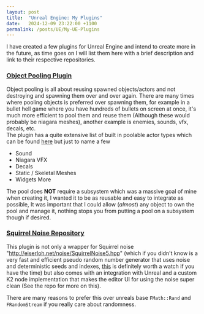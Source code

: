 ```yaml
---
layout: post
title:  "Unreal Engine: My Plugins"
date:   2024-12-09 23:22:00 +1100
permalink: /posts/UE/My-UE-Plugins
---
```


I have created a few plugins for Unreal Engine and intend to create more in the future, as time goes on I will list them here with a brief description and link to their respective repositories.




### [Object Pooling Plugin](https://github.com/itsBaffled/BFObjectPooling)
Object pooling is all about reusing spawned objects/actors and not destroying and spawning them over and over again. There are many times where pooling objects is preferred over spawning them, for example in a bullet hell game where you have hundreds of bullets on screen at once, it's much more efficient to pool them and reuse them (Although these would probably be niagara meshes), another example is enemies, sounds, vfx, decals, etc. <br>
The plugin has a quite extensive list of built in poolable actor types which can be found [here](https://github.com/itsBaffled/BFObjectPooling/tree/main/BFObjectPooling/Source/BFObjectPooling/GameplayActors) but just to name a few
- Sound
- Niagara VFX
- Decals
- Static / Skeletal Meshes
- Widgets
More

The pool does **NOT** require a subsystem which was a massive goal of mine when creating it, I wanted it to be as reusable and easy to integrate as possible, It was important that I could allow (*almost*) any object to own the pool and manage it, nothing stops you from putting a pool on a subsystem though if desired. <br>


### [Squirrel Noise Repository](https://github.com/itsBaffled/BFSquirrel)
This plugin is not only a wrapper for Squirrel noise "http://eiserloh.net/noise/SquirrelNoise5.hpp" (which if you didn't know is a very fast and efficient pseudo random number generator that uses noise and deterministic seeds and indexes, [this](https://www.youtube.com/watch?v=LWFzPP8ZbdU) is definitely worth a watch if you have the time) but also comes with an integration with Unreal and a custom K2 node implementation that makes the editor UI for using the noise super clean (See the repo for more on this). <br>

There are many reasons to prefer this over unreals base `FMath::Rand` and `FRandomStream` if you really care about randomness. <br>













